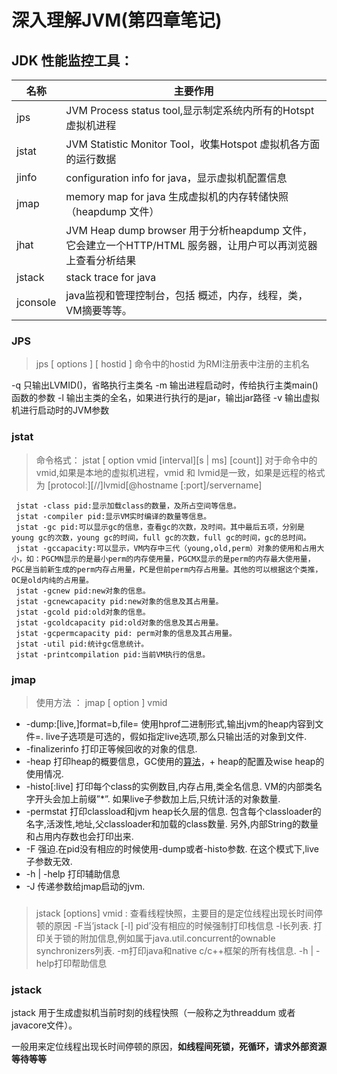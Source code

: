 # 深入理解JVM(第四章笔记)



## JDK 性能监控工具：


| 名称     | 主要作用                                                     |
| -------- | ------------------------------------------------------------ |
| jps      | JVM Process status tool,显示制定系统内所有的Hotspt虚拟机进程 |
| jstat    | JVM Statistic Monitor Tool，收集Hotspot 虚拟机各方面的运行数据 |
| jinfo    | configuration info for java，显示虚拟机配置信息              |
| jmap     | memory map for java  生成虚拟机的内存转储快照（heapdump 文件） |
| jhat     | JVM Heap dump browser 用于分析heapdump 文件，它会建立一个HTTP/HTML 服务器，让用户可以再浏览器上查看分析结果 |
| jstack   | stack trace for java                                         |
| jconsole | java监视和管理控制台，包括 概述，内存，线程，类，VM摘要等等。 |



### JPS
> jps [ options ] [ hostid ]
> 命令中的hostid 为RMI注册表中注册的主机名

-q    只输出LVMID()，省略执行主类名
-m   输出进程启动时，传给执行主类main()函数的参数
-l    输出主类的全名，如果进行执行的是jar，输出jar路径
-v    输出虚拟机进行启动时的JVM参数
### jstat
> 命令格式： jstat [ option vmid [interval][s | ms] [count]]
>  对于命令中的vmid,如果是本地的虚拟机进程，vmid 和 lvmid是一致，如果是远程的格式为 [protocol:][//]lvmid[@hostname [:port]/servername]


   ```   
    jstat -class pid:显示加载class的数量，及所占空间等信息。  
    jstat -compiler pid:显示VM实时编译的数量等信息。  
    jstat -gc pid:可以显示gc的信息，查看gc的次数，及时间。其中最后五项，分别是young gc的次数，young gc的时间，full gc的次数，full gc的时间，gc的总时间。  
    jstat -gccapacity:可以显示，VM内存中三代（young,old,perm）对象的使用和占用大小，如：PGCMN显示的是最小perm的内存使用量，PGCMX显示的是perm的内存最大使用量，PGC是当前新生成的perm内存占用量，PC是但前perm内存占用量。其他的可以根据这个类推， OC是old内纯的占用量。  
    jstat -gcnew pid:new对象的信息。  
    jstat -gcnewcapacity pid:new对象的信息及其占用量。  
    jstat -gcold pid:old对象的信息。  
    jstat -gcoldcapacity pid:old对象的信息及其占用量。  
    jstat -gcpermcapacity pid: perm对象的信息及其占用量。  
    jstat -util pid:统计gc信息统计。  
    jstat -printcompilation pid:当前VM执行的信息。  
   ```
### jmap
> 使用方法 ： jmap [ option ] vmid
+ -dump:[live,]format=b,file=<filename> 使用hprof二进制形式,输出jvm的heap内容到文件=. live子选项是可选的，假如指定live选项,那么只输出活的对象到文件. 
+ -finalizerinfo 打印正等候回收的对象的信息.
+ -heap 打印heap的概要信息，GC使用的[算法](http://lib.csdn.net/base/datastructure)，+ heap的配置及wise heap的使用情况.
+ -histo[:live] 打印每个class的实例数目,内存占用,类全名信息. VM的内部类名字开头会加上前缀”*”. 如果live子参数加上后,只统计活的对象数量. 
+ -permstat 打印classload和jvm heap长久层的信息. 包含每个classloader的名字,活泼性,地址,父classloader和加载的class数量. 另外,内部String的数量和占用内存数也会打印出来. 
+ -F 强迫.在pid没有相应的时候使用-dump或者-histo参数. 在这个模式下,live子参数无效. 
+ -h | -help 打印辅助信息 
+ -J 传递参数给jmap启动的jvm. 

### 
> jstack  [options] vmid  : 查看线程快照，主要目的是定位线程出现长时间停顿的原因
> -F当’jstack [-l] pid’没有相应的时候强制打印栈信息
> -l长列表. 打印关于锁的附加信息,例如属于java.util.concurrent的ownable synchronizers列表.
> -m打印java和native c/c++框架的所有栈信息.
> -h | -help打印帮助信息

### jstack 

jstack 用于生成虚拟机当前时刻的线程快照（一般称之为threaddum 或者 javacore文件）。

一般用来定位线程出现长时间停顿的原因，**如线程间死锁，死循环，请求外部资源等待等等**



